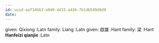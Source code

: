 ```yaml
---
id: uuid-aaf14bb3-a949-4415-a43b-7b1db549d8d9
date: 
---
```


given: Qixiong :Latn
family: Liang :Latn
given: 啟雄 :Hant
family: 梁 :Hant
**Hanfeizi qianjie** :Latn